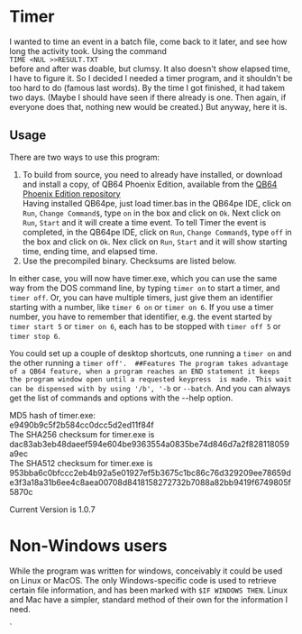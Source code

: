 # Timer
I wanted to time an event in a batch file, come back to it later, and see how long the activity took. Using the command  
`TIME <NUL >>RESULT.TXT `  
before and after was doable, but clumsy. It also doesn't show elapsed time, I have to figure it. So I decided I needed a timer program, 
and it shouldn't be too hard to do (famous last words). By the time I got finished, it had takem two days. (Maybe I should have seen if 
there already is one. Then again, if everyone does that, nothing new would be created.) But anyway, here it is.  

## Usage
There are two ways to use this program:  
1. To build from source, you need to already have installed, or download and install a copy, of QB64 Phoenix Edition, available from
the [QB64 Phoenix Edition repository](https://github.com/QB64-Phoenix-Edition/QB64pe)  
Having installed QB64pe, just load timer.bas in the QB64pe IDE, click on `Run`, `Change Command$`, type `on` in the box and click on `Ok`. 
Next  click on `Run`, `Start` and it will create a time event. To tell Timer the event is completed, in the QB64pe IDE, click on `Run`, 
`Change Command$`, type `off` in the box and click on `Ok`. Nex  click on  `Run`, `Start` and it will show starting time, ending time, and elapsed time.
2. Use the precompiled binary. Checksums are listed below.  

In either case, you will now have timer.exe, which you can use the same way from the DOS command line, by typing `timer on` to start a timer, 
and `timer off`. Or, you can have multiple timers, just give them an identifier starting with a number, like `timer 6 on` or `timer on 6`. If you 
use a timer number, you have to remember that identifier, e.g. the event started by `timer start 5` or `timer on 6`, each has to be stopped 
with `timer off 5` or `timer stop 6`.

You could set up a couple of desktop shortcuts, one running a `timer on` and the other running a `timer off'. 
##Features
The program takes advantage of a QB64 feature, when a program reaches an END statement it keeps the program window open until a requested keypress 
is made. This wait can be dispensed with by using '/b', '-b` or `--batch`. And you can always get the list of commands and options with the --help option. 

MD5 hash of timer.exe:  
e9490b9c5f2b584cc0dcc5d2ed11f84f  
The SHA256 checksum for timer.exe is  
dac83ab3eb48daeef594e604be9363554a0835be74d846d7a2f828118059a9ec  
The SHA512 checksum for timer.exe is  
953bba6c0bfccc2eb4b92a5e01927ef5b3675c1bc86c76d329209ee78659de3f3a18a31b6ee4c8aea00708d8418158272732b7088a82bb9419f6749805f5870c  

Current Version is 1.0.7
# Non-Windows users
While the program was written for windows, conceivably it could be used on Linux or MacOS. The only Windows-specific code is used to retrieve certain file information, and has been marked with `$IF WINDOWS THEN`. Linux and Mac have a simpler, standard method of their own for the information I need.





`
